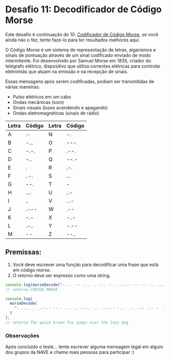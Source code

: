# Desafio 11: Decodificador de Código Morse

Este desafio é continuação do 10. [Codificador de Código Morse](https://github.com/bildvitta/desafio-das-galaxias/tree/master/javascript/desafio-10), se você ainda não o fez, tente faze-lo para ter resultados melhores aqui.

O Código Morse é um sistema de representação de letras, algarismos e sinais de pontuação através de um sinal codificado enviado de modo intermitente. Foi desenvolvido por Samuel Morse em 1835, criador do telégrafo elétrico, dispositivo que utiliza correntes elétricas para controlar eletroímãs que atuam na emissão e na recepção de sinais.

Essas mensagens após serem codificadas, podiam ser transmitidas de várias maneiras:

- Pulso elétricos em um cabo
- Ondas mecânicas (som)
- Sinais visuais (luzes acendendo e apagando)
- Ondas eletromagnéticas (sinais de rádio)

| Letra | Código | Letra | Código |
| ----- | ------ | ----- | ------ |
| A     | .-     | N     | -.     |
| B     | -...   | O     | ---    |
| C     | -.-.   | P     | .--.   |
| D     | -..    | Q     | --.-   |
| E     | .      | R     | .-.    |
| F     | ..-.   | S     | ...    |
| G     | --.    | T     | -      |
| H     | ....   | U     | ..-    |
| I     | ..     | V     | ...-   |
| J     | .---   | W     | .--    |
| K     | -.-    | X     | -..-   |
| L     | .-..   | Y     | -.--   |
| M     | --     | Z     | --..   |

## Premissas:

1. Você deve escrever uma função para decodificar uma frase que está em código morse.
2. O retorno deve ser expresso como uma string.

```js
console.log(morseDecode("-.-. --- -.. .. --. --- ..--.- -- --- .-. ... ."));
// retorna CODIGO MORSE

console.log(
  morseDecode(
    "- .... . ..--.- --.- ..- .. -.-. -.- ..--.- -... .-. --- .-- -. ..--.- ..-. --- -..- ..--.- .--- ..- -- .--. ... ..--.- --- ...- . .-. ..--.- - .... . ..--.- .-.. .- --. -.-- ..--.- -.. --- --."
  )
);
// retorna The quick brown fox jumps over the lazy dog
```

### Observações

Após concluido o teste... tente escrever alguma mensagem legal em algum dos grupos da NAVE e chame mais pessoas para participar :)
